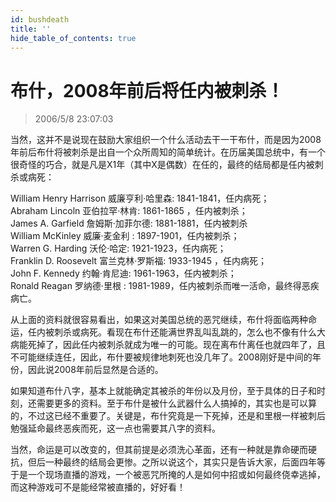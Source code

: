```yaml
---
id: bushdeath
title: ''
hide_table_of_contents: true
---
```


# 布什，2008年前后将任内被刺杀！

> 2006/5/8 23:07:03

当然，这并不是说现在鼓励大家组织一个什么活动去干一干布什，而是因为2008年前后布什将被刺杀是出自一个众所周知的简单统计。在历届美国总统中，有一个很奇怪的巧合，就是凡是X1年（其中X是偶数）在任的，最终的结局都是任内被刺杀或病死：
 
William Henry Harrison 威廉亨利·哈里森: 1841-1841，任内病死；<br/>
Abraham Lincoln 亚伯拉罕·林肯: 1861-1865 ，任内被刺杀；<br/>
James A. Garfield 詹姆斯·加菲尔德: 1881-1881，任内被刺杀<br/>
William McKinley 威廉·麦金利 : 1897-1901，任内被刺杀；<br/>
Warren G. Harding 沃伦·哈定: 1921-1923，任内病死；<br/>
Franklin D. Roosevelt 富兰克林·罗斯福: 1933-1945 ，任内病死；<br/>
John F. Kennedy 约翰·肯尼迪: 1961-1963，任内被刺杀；<br/>
Ronald Reagan 罗纳德·里根 : 1981-1989，任内被刺杀而唯一活命，最终得恶疾病亡。<br/>
 
从上面的资料就很容易看出，如果这对美国总统的恶咒继续，布什将面临两种命运，任内被刺杀或病死。看现在布什还能满世界乱叫乱跳的，怎么也不像有什么大病能死掉了，因此任内被刺杀就成为唯一的可能。现在离布什离任也就四年了，且不可能继续连任，因此，布什要被规律地刺死也没几年了。2008刚好是中间的年份，因此说2008年前后显然是合适的。
 
如果知道布什八字，基本上就能确定其被杀的年份以及月份，至于具体的日子和时刻，还需要更多的资料。至于布什是被什么武器什么人搞掉的，其实也是可以算的，不过这已经不重要了。关键是，布什究竟是一下死掉，还是和里根一样被刺后勉强延命最终恶疾而死，这一点也需要其八字的资料。
 
当然，命运是可以改变的，但其前提是必须洗心革面，还有一种就是靠命硬而硬抗，但后一种最终的结局会更惨。之所以说这个，其实只是告诉大家，后面四年等于是一个现场直播的游戏，一个被恶咒所掩的人是如何中招或如何最终侥幸逃掉，而这种游戏可不是能经常被直播的，好好看！